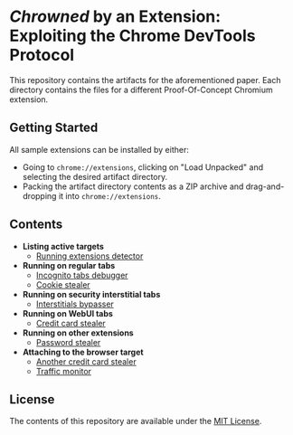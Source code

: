 # *Chrowned* by an Extension: Exploiting the Chrome DevTools Protocol
This repository contains the artifacts for the aforementioned paper.
Each directory contains the files for a different Proof-Of-Concept Chromium
extension.

## Getting Started
All sample extensions can be installed by either:
- Going to `chrome://extensions`, clicking on "Load Unpacked" and selecting
  the desired artifact directory.
- Packing the artifact directory contents as a ZIP archive and
  drag-and-dropping it into `chrome://extensions`.

## Contents
- **Listing active targets**
    - [Running extensions detector](running-extensions-detector/)
- **Running on regular tabs**
    - [Incognito tabs debugger](incognito-tabs-debugger/)
    - [Cookie stealer](cookie-stealer/)
- **Running on security interstitial tabs**
    - [Interstitials bypasser](interstitials-bypasser/)
- **Running on WebUI tabs**
    - [Credit card stealer](credit-card-stealer/)
- **Running on other extensions**
    - [Password stealer](password-stealer/)
- **Attaching to the browser target**
    - [Another credit card stealer](another-credit-card-stealer/)
    - [Traffic monitor](traffic-monitor/)

## License
The contents of this repository are available under the [MIT License](LICENSE).
